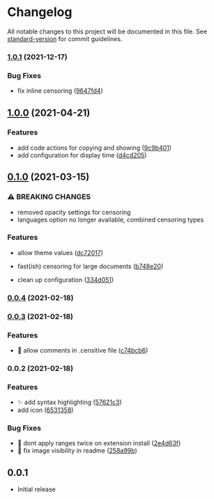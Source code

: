 # Changelog

All notable changes to this project will be documented in this file. See [standard-version](https://github.com/conventional-changelog/standard-version) for commit guidelines.

### [1.0.1](https://github.com/1nVitr0/plugin-vscode-censitive/compare/v1.0.0...v1.0.1) (2021-12-17)


### Bug Fixes

* fix inline censoring ([9647fd4](https://github.com/1nVitr0/plugin-vscode-censitive/commit/9647fd4e917555e5a4af645a5dfd94e576f010f5))

## [1.0.0](https://github.com/1nVitr0/plugin-vscode-censitive/compare/v0.1.0...v1.0.0) (2021-04-21)


### Features

* add code actions for copying and showing ([9c9b401](https://github.com/1nVitr0/plugin-vscode-censitive/commit/9c9b4010c07aa0cb3d42977b0d25424023ec0050))
* add configuration for display time ([d4cd205](https://github.com/1nVitr0/plugin-vscode-censitive/commit/d4cd20514a5ea4929b6dc81b1d71a113735b46cc))

## [0.1.0](https://github.com/1nVitr0/plugin-vscode-censitive/compare/v0.0.4...v0.1.0) (2021-03-15)


### ⚠ BREAKING CHANGES

* removed opacity settings for censoring
* languages option no longer available, combined censoring types

### Features

* allow theme values ([dc72017](https://github.com/1nVitr0/plugin-vscode-censitive/commit/dc720179f249b2d9a9e4d912a188ee3798db836a))
* fast(ish) censoring for large documents ([b748e20](https://github.com/1nVitr0/plugin-vscode-censitive/commit/b748e20d735a6a06afe8b50df7730b1698540dbe))


* clean up configuration ([334d051](https://github.com/1nVitr0/plugin-vscode-censitive/commit/334d051a13be9798cbf6b478137e1885fca64060))

### [0.0.4](https://github.com/1nVitr0/plugin-vscode-censitive/compare/v0.0.3...v0.0.4) (2021-02-18)

### [0.0.3](https://github.com/1nVitr0/plugin-vscode-censitive/compare/v0.0.2...v0.0.3) (2021-02-18)


### Features

* :sparkler: allow comments in .censitive file ([c74bcb6](https://github.com/1nVitr0/plugin-vscode-censitive/commit/c74bcb64b0fc196f6fdfd5c85b94ce0cb7611ba7))

### 0.0.2 (2021-02-18)


### Features

* :sparkles: add syntax highlighting ([57621c3](https://github.com/1nVitr0/plugin-vscode-censitive/commit/57621c303e442535e5a128ddd9655fc0356bbd03))
* add icon ([6531358](https://github.com/1nVitr0/plugin-vscode-censitive/commit/653135867bf03e0828a295220ca890f29fdc31a3))


### Bug Fixes

* :bug: dont apply ranges twice on extension install ([2e4d63f](https://github.com/1nVitr0/plugin-vscode-censitive/commit/2e4d63f47b5662080dccf8690ddb01f897fe416c))
* :pencil: fix image visibility in readme ([258a99b](https://github.com/1nVitr0/plugin-vscode-censitive/commit/258a99b8a0ce0c3bb41cddbc447a78b0654c2a77))

## 0.0.1

- Initial release